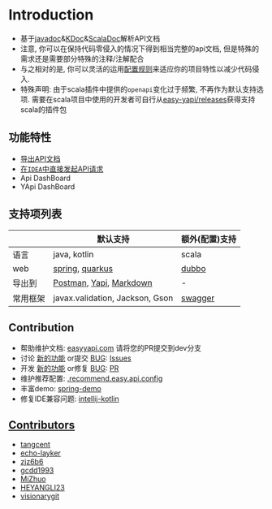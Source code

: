 # Introduction

- 基于[javadoc](./docs.md#Javadoc)&[KDoc](./docs.md#KDoc)&[ScalaDoc](./docs.md#ScalaDoc)解析API文档
- 注意, 你可以在保持代码零侵入的情况下得到相当完整的api文档, 但是特殊的需求还是需要部分特殊的注释/注解配合
- 与之相对的是, 你可以灵活的运用[配置规则](/setting/index.html)来适应你的项目特性以减少代码侵入.
- 特殊声明: 由于scala插件中提供的`openapi`变化过于频繁, 不再作为默认支持选项. 需要在scala项目中使用的开发者可自行从[easy-yapi/releases](https://github.com/tangcent/easy-yapi/releases)获得支持scala的插件包


## 功能特性

- [导出API文档](use.md)
- [在`IDEA`中直接发起API请求](call.md)
- Api DashBoard
- YApi DashBoard

## 支持项列表

|   |  默认支持  |  额外(配置)支持  |
| ------------ | ------------ | ------------ |
| 语言 | java, kotlin | scala |
| web | [spring](https://spring.io/), [quarkus](https://quarkus.io/) | [dubbo](https://dubbo.apache.org) |
| 导出到 | [Postman](export2postman.md), [Yapi](export2yapi.md), [Markdown](export2markdown.md) | - |
| 常用框架 | javax.validation, Jackson, Gson |  [swagger](https://swagger.io/) |


## Contribution

* 帮助维护文档: [easyyapi.com](https://github.com/easyyapi/easyyapi.github.io/tree/dev)
  请将您的PR提交到dev分支
* 讨论 [新的功能](https://github.com/tangcent/easy-yapi/issues?q=label%3Aenhancement) or提交 [BUG](https://github.com/tangcent/easy-yapi/issues?q=label%3Abug): [Issues](https://github.com/tangcent/easy-yapi/issues)
* 开发 [新的功能](https://github.com/tangcent/easy-yapi/pulls?q=+label%3Aenhancement) or修复 [BUG](https://github.com/tangcent/easy-yapi/pulls?q=label%3Abug): [PR](https://github.com/tangcent/easy-yapi/pulls)
* 维护推荐配置: [.recommend.easy.api.config](https://github.com/tangcent/easy-yapi/blob/master/idea-plugin/src/main/resources/.recommend.easy.api.config)
* 丰富demo: [spring-demo](https://github.com/Earth-1610/spring-demo)
* 修复IDE兼容问题: [intellij-kotlin](https://github.com/Earth-1610/intellij-kotlin/pulls?q=label%3Acompatibility+)

## [Contributors](https://github.com/tangcent/easy-yapi/graphs/contributors)

- [tangcent](https://github.com/tangcent)
- [echo-layker](https://github.com/echo-layker)
- [zjz6b6](https://github.com/zjz6b6)
- [gcdd1993](https://github.com/gcdd1993)
- [MiZhuo](https://github.com/MiZhuo)
- [HEYANGLI23](https://github.com/HEYANGLI23)
- [visionarygit](https://github.com/visionarygit)